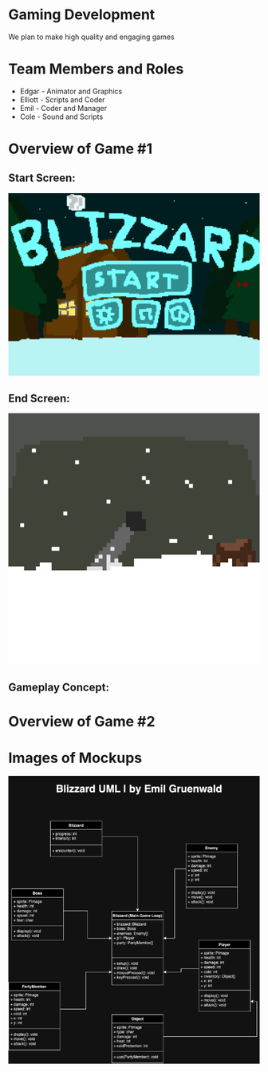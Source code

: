 # Gaming Development
We plan to make high quality and engaging games

# Team Members and Roles
* Edgar - Animator and Graphics
* Elliott - Scripts and Coder
* Emil - Coder and Manager
* Cole - Sound and Scripts

# Overview of Game #1
## Start Screen:
![StartScreen](https://github.com/Emil-Gruenwald/GameDev/blob/main/images/StartScreenColeN.png?raw=true)

## End Screen:
![EndScreen](https://github.com/Emil-Gruenwald/GameDev/blob/main/images/GameOverElliottM.png?raw=true)

## Gameplay Concept:

# Overview of Game #2

# Images of Mockups
![Blizzard UML](https://github.com/Emil-Gruenwald/GameDev/blob/main/images/UmlEmilG.png?raw=true)
